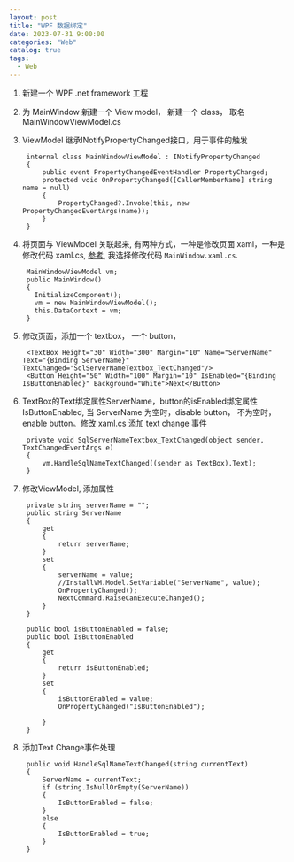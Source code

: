 ```yaml
---
layout: post
title: "WPF 数据绑定"
date: 2023-07-31 9:00:00
categories: "Web"
catalog: true
tags:
  - Web
---
```


1. 新建一个 WPF .net framework 工程
2. 为 MainWindow 新建一个 View model， 新建一个 class， 取名 MainWindowViewModel.cs
3. ViewModel 继承INotifyPropertyChanged接口，用于事件的触发  

        internal class MainWindowViewModel : INotifyPropertyChanged
        {
            public event PropertyChangedEventHandler PropertyChanged;
            protected void OnPropertyChanged([CallerMemberName] string name = null)
            {
                PropertyChanged?.Invoke(this, new PropertyChangedEventArgs(name));
            }
        }

4. 将页面与 ViewModel 关联起来, 有两种方式，一种是修改页面 xaml，一种是修改代码 xaml.cs, [参考](https://www.cnblogs.com/Boundless-Learn/p/16817947.html), 我选择修改代码 `MainWindow.xaml.cs`.

        MainWindowViewModel vm;
        public MainWindow()
        {
          InitializeComponent();
          vm = new MainWindowViewModel();
          this.DataContext = vm;
        }

5. 修改页面，添加一个 textbox， 一个 button，

        <TextBox Height="30" Width="300" Margin="10" Name="ServerName" Text="{Binding ServerName}" TextChanged="SqlServerNameTextbox_TextChanged"/>
        <Button Height="50" Width="100" Margin="10" IsEnabled="{Binding IsButtonEnabled}" Background="White">Next</Button>

6. TextBox的Text绑定属性ServerName，button的isEnabled绑定属性IsButtonEnabled, 当 ServerName 为空时，disable button， 不为空时，enable button。修改 xaml.cs 添加 text change 事件  

        private void SqlServerNameTextbox_TextChanged(object sender, TextChangedEventArgs e)
        {
            vm.HandleSqlNameTextChanged((sender as TextBox).Text);
        }


7. 修改ViewModel, 添加属性  

        private string serverName = "";
        public string ServerName
        {
            get
            {
                return serverName;
            }
            set
            {
                serverName = value;
                //InstallVM.Model.SetVariable("ServerName", value);
                OnPropertyChanged();
                NextCommand.RaiseCanExecuteChanged();
            }
        }

        public bool isButtonEnabled = false;
        public bool IsButtonEnabled
        {
            get
            {
                return isButtonEnabled;
            }
            set
            {
                isButtonEnabled = value;
                OnPropertyChanged("IsButtonEnabled");

            }
        }

8. 添加Text Change事件处理  

        public void HandleSqlNameTextChanged(string currentText)
        {
            ServerName = currentText;
            if (string.IsNullOrEmpty(ServerName))
            {
                IsButtonEnabled = false;
            }
            else
            {
                IsButtonEnabled = true;
            }
        }